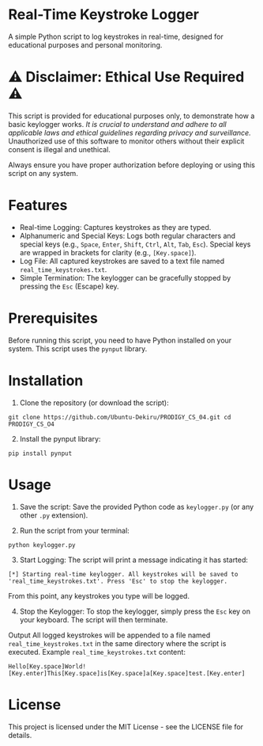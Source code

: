# Real-Time Keystroke Logger

A simple Python script to log keystrokes in real-time, designed for educational purposes and personal monitoring.

# ⚠️ Disclaimer: Ethical Use Required ⚠️
This script is provided for educational purposes only, to demonstrate how a basic keylogger works. *It is crucial to understand and adhere to all applicable laws and ethical guidelines regarding privacy and surveillance.* Unauthorized use of this software to monitor others without their explicit consent is illegal and unethical.

Always ensure you have proper authorization before deploying or using this script on any system.

# Features
* Real-time Logging: Captures keystrokes as they are typed.
* Alphanumeric and Special Keys: Logs both regular characters and special keys (e.g., `Space`, `Enter`, `Shift`, `Ctrl`, `Alt`, `Tab`, `Esc`). Special keys are wrapped in brackets for clarity (e.g., `[Key.space]`).
* Log File: All captured keystrokes are saved to a text file named `real_time_keystrokes.txt`.
* Simple Termination: The keylogger can be gracefully stopped by pressing the `Esc` (Escape) key.

# Prerequisites
Before running this script, you need to have Python installed on your system.
This script uses the `pynput` library.

# Installation
1. Clone the repository (or download the script):

`git clone https://github.com/Ubuntu-Dekiru/PRODIGY_CS_04.git
cd PRODIGY_CS_O4`

2. Install the pynput library:

`pip install pynput`

# Usage
1. Save the script: Save the provided Python code as `keylogger.py` (or any other `.py` extension).

2. Run the script from your terminal:

`python keylogger.py`

3. Start Logging: The script will print a message indicating it has started:

`[*] Starting real-time keylogger. All keystrokes will be saved to 'real_time_keystrokes.txt'.
Press 'Esc' to stop the keylogger.`

From this point, any keystrokes you type will be logged.

4. Stop the Keylogger: To stop the keylogger, simply press the `Esc` key on your keyboard. The script will then terminate.

Output
All logged keystrokes will be appended to a file named `real_time_keystrokes.txt` in the same directory where the script is executed.
Example `real_time_keystrokes.txt` content:

`Hello[Key.space]World![Key.enter]This[Key.space]is[Key.space]a[Key.space]test.[Key.enter]`


# License
This project is licensed under the MIT License - see the LICENSE file for details.
